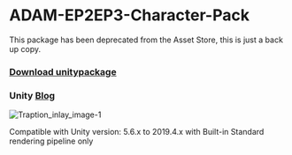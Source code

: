 # ADAM-EP2EP3-Character-Pack
This package has been deprecated from the Asset Store, this is just a back up copy.

### [Download unitypackage](https://github.com/michael430/ADAM-EP2-EP3-Character-Pack/releases/download/v1.0/ADAM.EP2EP3.-.Character.Pack.unitypackage)

### Unity [Blog](https://blogs.unity3d.com/2018/04/11/assets-from-adam-episode-2-and-3-now-available-for-creators-to-explore-on-the-unity-asset-store/)

![Traption_inlay_image-1](https://blogs.unity3d.com/wp-content/uploads/2018/04/Traption_inlay_image-1.png)

Compatible with Unity version: 5.6.x to 2019.4.x with Built-in Standard rendering pipeline only
